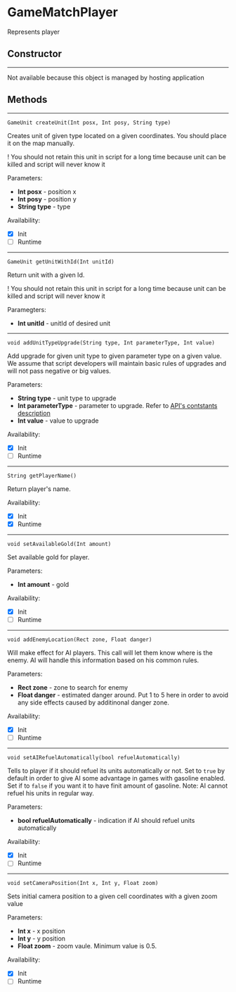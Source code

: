 # GameMatchPlayer
Represents player

## **Constructor**
---
Not available because this object is managed by hosting application

## **Methods**
---
```
GameUnit createUnit(Int posx, Int posy, String type)
```
Creates unit of given type located on a given coordinates. You should place it on the map manually.

! You should not retain this unit in script for a long time because unit can be killed and script will never know it

Parameters:
- **Int posx** - position x
- **Int posy** - position y
- **String type** - type

Availability: 
- [x] Init
- [ ] Runtime

---
```
GameUnit getUnitWithId(Int unitId)
```
Return unit with a given Id. 

! You should not retain this unit in script for a long time because unit can be killed and script will never know it

Paramegters:
- **Int unitId** - unitId of desired unit

---
```
void addUnitTypeUpgrade(String type, Int parameterType, Int value)
```
Add upgrade for given unit type to given parameter type on a given value. We assume that script developers will maintain basic rules of upgrades and will not pass negative or big values.

Parameters:
- **String type** - unit type to upgrade
- **Int parameterType** - parameter to upgrade. Refer to [API's contstants description](Constants.md)
- **Int value** - value to upgrade

Availability: 
- [x] Init
- [ ] Runtime

---
```
String getPlayerName()
```
Return player's name.

Availability: 
- [x] Init
- [x] Runtime

---
```
void setAvailableGold(Int amount)
```
Set available gold for player.

Parameters:
- **Int amount** - gold

Availability: 
- [x] Init
- [ ] Runtime

---
```
void addEnemyLocation(Rect zone, Float danger)
```
Will make effect for AI players. This call will let them know where is the enemy. AI will handle this information based on his common rules.

Parameters:
- **Rect zone** - zone to search for enemy
- **Float danger** - estimated danger around. Put 1 to 5 here in order to avoid any side effects caused by additinonal danger zone.

Availability: 
- [x] Init
- [ ] Runtime

---
```
void setAIRefuelAutomatically(bool refuelAutomatically)
```
Tells to player if it should refuel its units automatically or not. Set to `true` by default in order to give AI some advantage in games with gasoline enabled. Set if to `false` if you want it to have finit amount of gasoline. Note: AI cannot refuel his units in regular way. 

Parameters:
- **bool refuelAutomatically** - indication if AI should refuel units automatically

Availability: 
- [x] Init
- [ ] Runtime

---
```
void setCameraPosition(Int x, Int y, Float zoom)
```
Sets initial camera position to a given cell coordinates with a given zoom value

Parameters:
- **Int x** - x position
- **Int y** - y position
- **Float zoom** - zoom vaule. Minimum value is 0.5.

Availability: 
- [x] Init
- [ ] Runtime
